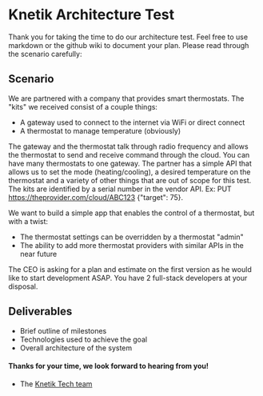 Knetik Architecture Test
==================================

Thank you for taking the time to do our architecture test. Feel free to use markdown or the github wiki to document your plan.  Please read through the scenario carefully:

## Scenario

We are partnered with a company that provides smart thermostats. The "kits" we received consist of a couple things:
- A gateway used to connect to the internet via WiFi or direct connect
- A thermostat to manage temperature (obviously)

The gateway and the thermostat talk through radio frequency and allows the thermostat to send and receive command through the cloud. You can have many thermostats to one gateway.  The partner has a simple API that allows us to set the mode (heating/cooling), a desired temperature on the thermostat and a variety of other things that are out of scope for this test. The kits are identified by a serial number in the vendor API. Ex: PUT https://theprovider.com/cloud/ABC123 {"target": 75}.

We want to build a simple app that enables the control of a thermostat, but with a twist:
- The thermostat settings can be overridden by a thermostat "admin"
- The ability to add more thermostat providers with similar APIs in the near future

The CEO is asking for a plan and estimate on the first version as he would like to start development ASAP. You have 2 full-stack developers at your disposal.

## Deliverables
- Brief outline of milestones
- Technologies used to achieve the goal
- Overall architecture of the system

#### Thanks for your time, we look forward to hearing from you!
- The [Knetik Tech team](http://github.com/knetikmedia)
